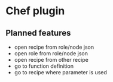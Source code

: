 # Chef plugin

##  Planned features
- open recipe from role/node json
- open role from role/node json
- open recipe from other recipe
- go to function definition
- go to recipe where parameter is used
